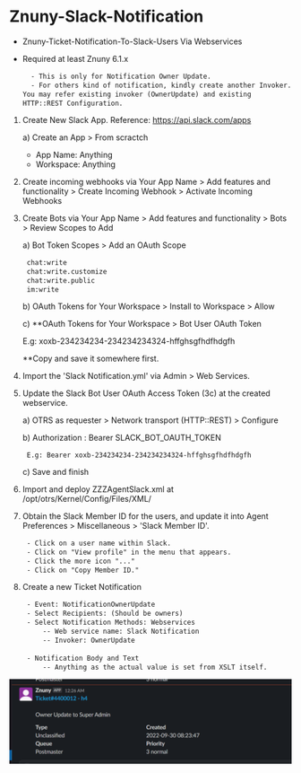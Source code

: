 # Znuny-Slack-Notification
- Znuny-Ticket-Notification-To-Slack-Users Via Webservices
- Required at least Znuny 6.1.x

		- This is only for Notification Owner Update.
		- For others kind of notification, kindly create another Invoker. You may refer existing invoker (OwnerUpdate) and existing HTTP::REST Configuration.


1. Create New Slack App. Reference: https://api.slack.com/apps

	a) Create an App > From scractch
	- App Name: Anything
	- Workspace: Anything 


2. Create incoming webhooks via Your App Name > Add features and functionality > Create Incoming Webhook > Activate Incoming Webhooks


3. Create Bots via Your App Name > Add features and functionality > Bots > Review Scopes to Add

	a) Bot Token Scopes > Add an OAuth Scope

		chat:write
		chat:write.customize
		chat:write.public
		im:write

	b) OAuth Tokens for Your Workspace > Install to Workspace > Allow

	c) **OAuth Tokens for Your Workspace > Bot User OAuth Token

	E.g: xoxb-234234234-234234234324-hffghsgfhdfhdgfh

	**Copy and save it somewhere first.


4. Import the 'Slack Notification.yml' via Admin > Web Services.


5. Update the Slack Bot User OAuth Access Token (3c) at the created webservice.

	a) OTRS as requester > Network transport (HTTP::REST) > Configure
	
	b) Authorization : Bearer SLACK_BOT_OAUTH_TOKEN
	
		E.g: Bearer xoxb-234234234-234234234324-hffghsgfhdfhdgfh

	c) Save and finish
	

6. Import and deploy ZZZAgentSlack.xml at /opt/otrs/Kernel/Config/Files/XML/


7. Obtain the Slack Member ID for the users, and update it into Agent Preferences > Miscellaneous > 'Slack Member ID'. 	

		- Click on a user name within Slack.  
		- Click on "View profile" in the menu that appears.  
		- Click the more icon "..."  
		- Click on "Copy Member ID."  


8. Create a new Ticket Notification  

		- Event: NotificationOwnerUpdate
		- Select Recipients: (Should be owners)
		- Select Notification Methods: Webservices 
			-- Web service name: Slack Notification
			-- Invoker: OwnerUpdate 
		
		- Notification Body and Text
			-- Anything as the actual value is set from XSLT itself.
		
![Screenshot](AgentSlack.png)
